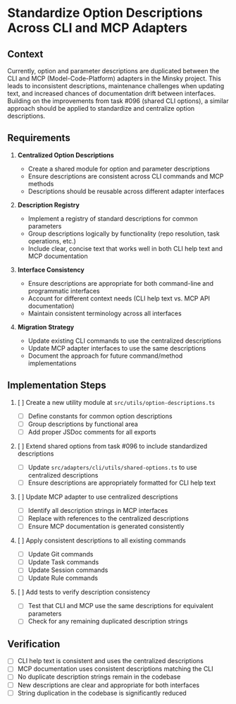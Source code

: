 # Standardize Option Descriptions Across CLI and MCP Adapters

## Context

Currently, option and parameter descriptions are duplicated between the CLI and MCP (Model-Code-Platform) adapters in the Minsky project. This leads to inconsistent descriptions, maintenance challenges when updating text, and increased chances of documentation drift between interfaces. Building on the improvements from task #096 (shared CLI options), a similar approach should be applied to standardize and centralize option descriptions.

## Requirements

1. **Centralized Option Descriptions**

   - Create a shared module for option and parameter descriptions
   - Ensure descriptions are consistent across CLI commands and MCP methods
   - Descriptions should be reusable across different adapter interfaces

2. **Description Registry**

   - Implement a registry of standard descriptions for common parameters
   - Group descriptions logically by functionality (repo resolution, task operations, etc.)
   - Include clear, concise text that works well in both CLI help text and MCP documentation

3. **Interface Consistency**

   - Ensure descriptions are appropriate for both command-line and programmatic interfaces
   - Account for different context needs (CLI help text vs. MCP API documentation)
   - Maintain consistent terminology across all interfaces

4. **Migration Strategy**
   - Update existing CLI commands to use the centralized descriptions
   - Update MCP adapter interfaces to use the same descriptions
   - Document the approach for future command/method implementations

## Implementation Steps

1. [ ] Create a new utility module at `src/utils/option-descriptions.ts`

   - [ ] Define constants for common option descriptions
   - [ ] Group descriptions by functional area
   - [ ] Add proper JSDoc comments for all exports

2. [ ] Extend shared options from task #096 to include standardized descriptions

   - [ ] Update `src/adapters/cli/utils/shared-options.ts` to use centralized descriptions
   - [ ] Ensure descriptions are appropriately formatted for CLI help text

3. [ ] Update MCP adapter to use centralized descriptions

   - [ ] Identify all description strings in MCP interfaces
   - [ ] Replace with references to the centralized descriptions
   - [ ] Ensure MCP documentation is generated consistently

4. [ ] Apply consistent descriptions to all existing commands

   - [ ] Update Git commands
   - [ ] Update Task commands
   - [ ] Update Session commands
   - [ ] Update Rule commands

5. [ ] Add tests to verify description consistency
   - [ ] Test that CLI and MCP use the same descriptions for equivalent parameters
   - [ ] Check for any remaining duplicated description strings

## Verification

- [ ] CLI help text is consistent and uses the centralized descriptions
- [ ] MCP documentation uses consistent descriptions matching the CLI
- [ ] No duplicate description strings remain in the codebase
- [ ] New descriptions are clear and appropriate for both interfaces
- [ ] String duplication in the codebase is significantly reduced
